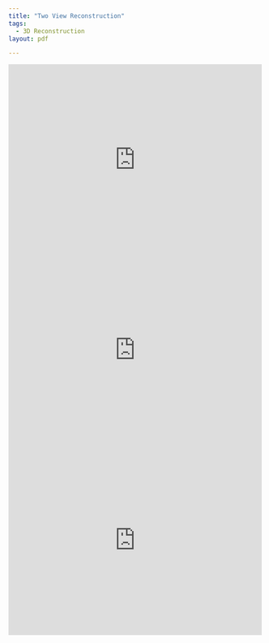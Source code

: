 ```yaml
---
title: "Two View Reconstruction"
tags:
  - 3D Reconstruction
layout: pdf

---
```


<embed src="https://drive.google.com/viewerng/viewer?embedded=true&url=https://tjdalsckd.github.io/assets/pdf/다중시점기하과제1.pdf" width="500" height="375" />
<embed src="https://drive.google.com/viewerng/viewer?embedded=true&url=https://tjdalsckd.github.io/assets/pdf/다중시점기하과제2.pdf" width="500" height="375" />
<embed src="https://drive.google.com/viewerng/viewer?embedded=true&url=https://tjdalsckd.github.io/assets/pdf/다중시점기하과제3.pdf" width="500" height="375" />
